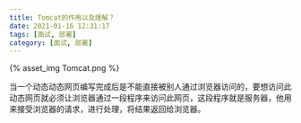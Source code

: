 ```yaml
---
title: Tomcat的作用以及理解？
date: 2021-01-16 12:31:17
tags: [面试, 部署]
category: [面试, 部署]
---
```


{% asset_img Tomcat.png %}

当一个动态动态网页编写完成后是不能直接被别人通过浏览器访问的，要想访问此动态网页就必须让浏览器通过一段程序来访问此网页，这段程序就是服务器，他用来接受浏览器的请求，进行处理，将结果返回给浏览器。

